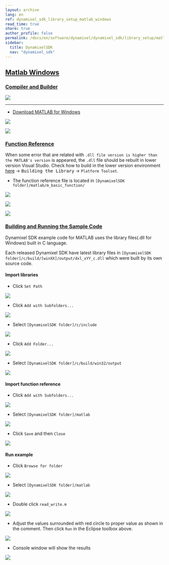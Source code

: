 ```yaml
---
layout: archive
lang: en
ref: dynamixel_sdk_library_setup_matlab_windows
read_time: true
share: true
author_profile: false
permalink: /docs/en/software/dynamixel/dynamixel_sdk/library_setup/matlab_windows/
sidebar:
  title: DynamixelSDK
  nav: "dynamixel_sdk"
---
```


<div style="counter-reset: h2 13"></div>
<div style="counter-reset: h1 2"></div>

## [Matlab Windows](#matlab-windows)


### [Compiler and Builder](#compiler-and-builder)

![](/assets/images/sw/sdk/dynamixel_sdk/library_setup/matlab/matlab.png)

------------------------------------------------------------------------------------

* [Download MATLAB for Windows](http://www.mathworks.com/index.html?s_tid=gn_loc_drop)

![](/assets/images/sw/sdk/dynamixel_sdk/library_setup/matlab/windows/library_file/a1.png)

![](/assets/images/sw/sdk/dynamixel_sdk/library_setup/matlab/windows/library_file/a2.png)

### [Function Reference](#function-reference)

When some error that are related with `.dll file version is higher than the MATLAB's version` is appeared, the `.dll` file should be rebuilt in lower version Visual Studio. Check how to build in the lower version environment [here](https://github.com/ROBOTIS-GIT/DynamixelSDK/wiki/3.2.1.1-C-Windows) → <kbd>Building the Library</kbd> → `Platform Toolset`. 

* The function reference file is located in `[DynamixelSDK folder]/matlab/m_basic_function/`

![](/assets/images/sw/sdk/dynamixel_sdk/library_setup/matlab/windows/library_file/2.png)

![](/assets/images/sw/sdk/dynamixel_sdk/library_setup/matlab/windows/library_file/3.png)

![](/assets/images/sw/sdk/dynamixel_sdk/library_setup/matlab/windows/library_file/1.png)


### [Building and Running the Sample Code](#building-and-running-the-sample-code)

Dynamixel SDK example code for MATLAB uses the library files(.dll for Windows) built in C language.

Each released Dynamixel SDK have latest library files in `[DynamixelSDK folder]/c/build/[winXX]/output/dxl_xYY_c.dll` which were built by its own source code.

#### Import libraries

* Click `Set Path`

![](/assets/images/sw/sdk/dynamixel_sdk/library_setup/matlab/windows/sample_code/1.png)

* Click `Add with Subfolders...`

![](/assets/images/sw/sdk/dynamixel_sdk/library_setup/matlab/windows/sample_code/2.png)

* Select `[DynamixelSDK folder]/c/include`

![](/assets/images/sw/sdk/dynamixel_sdk/library_setup/matlab/windows/sample_code/3.png)

* Click `Add Folder...`

![](/assets/images/sw/sdk/dynamixel_sdk/library_setup/matlab/windows/sample_code/4.png)

* Select `[DynamixelSDK folder]/c/build/win32/output`

![](/assets/images/sw/sdk/dynamixel_sdk/library_setup/matlab/windows/sample_code/5.png)


#### Import function reference

* Click `Add with Subfolders...`

![](/assets/images/sw/sdk/dynamixel_sdk/library_setup/matlab/windows/sample_code/6.png)

* Select `[DynamixelSDK folder]/matlab`

![](/assets/images/sw/sdk/dynamixel_sdk/library_setup/matlab/windows/sample_code/7.png)

* Click `Save` and then `Close`

![](/assets/images/sw/sdk/dynamixel_sdk/library_setup/matlab/windows/sample_code/8.png)


#### Run example

* Click `Browse for folder`

![](/assets/images/sw/sdk/dynamixel_sdk/library_setup/matlab/windows/sample_code/9.png)

* Select `[DynamixelSDK folder]/matlab`

![](/assets/images/sw/sdk/dynamixel_sdk/library_setup/matlab/windows/sample_code/10.png)

* Double click `read_write.m`

![](/assets/images/sw/sdk/dynamixel_sdk/library_setup/matlab/windows/sample_code/11.png)

* Adjust the values surrounded with red circle to proper value as shown in the comment. Then click `Run` in the Eclipse toolbox above. 

![](/assets/images/sw/sdk/dynamixel_sdk/library_setup/matlab/windows/sample_code/13.png)

* Console window will show the results 

![](/assets/images/sw/sdk/dynamixel_sdk/library_setup/matlab/windows/sample_code/14.png)
